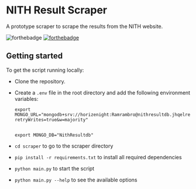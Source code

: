 # NITH Result Scraper

A prototype scraper to scrape the results from the NITH website.

![forthebadge](https://forthebadge.com/images/badges/made-with-python.svg)
[![forthebadge](https://forthebadge.com/images/badges/60-percent-of-the-time-works-every-time.svg)](https://forthebadge.com)

## Getting started

To get the script running locally:

- Clone the repository.
- Create a `.env` file in the root directory and add the following environment variables:

  ```{.sourceCode .bash}
  export MONGO_URL="mongodb+srv://horizenight:Ramrambro@nithresultdb.jhqelre.mongodb.net/?retryWrites=true&w=majority"


  export MONGO_DB="NithResultdb"
  ```
- `cd scraper` to go to the scraper directory
- `pip install -r requirements.txt` to install all required dependencies
- `python main.py` to start the script
- `python main.py --help` to see the available options
